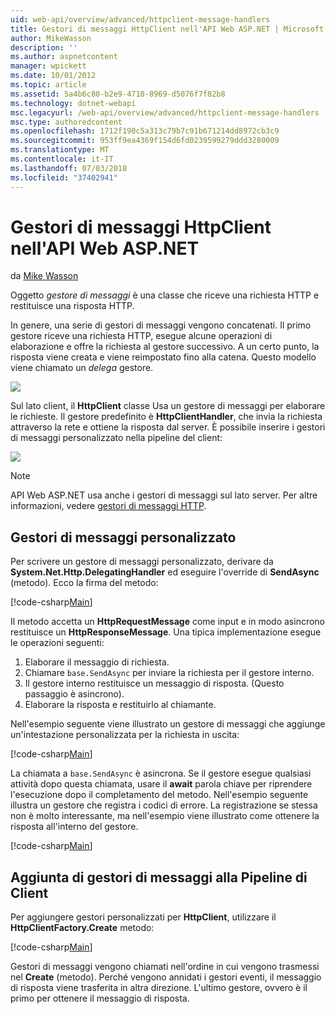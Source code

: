 ```yaml
---
uid: web-api/overview/advanced/httpclient-message-handlers
title: Gestori di messaggi HttpClient nell'API Web ASP.NET | Microsoft Docs
author: MikeWasson
description: ''
ms.author: aspnetcontent
manager: wpickett
ms.date: 10/01/2012
ms.topic: article
ms.assetid: 5a4b6c80-b2e9-4710-8969-d5076f7f82b8
ms.technology: dotnet-webapi
msc.legacyurl: /web-api/overview/advanced/httpclient-message-handlers
msc.type: authoredcontent
ms.openlocfilehash: 1712f190c5a313c79b7c91b671214dd8972cb3c9
ms.sourcegitcommit: 953ff9ea4369f154d6fd0239599279ddd3280009
ms.translationtype: MT
ms.contentlocale: it-IT
ms.lasthandoff: 07/03/2018
ms.locfileid: "37402941"
---
```

<a name="httpclient-message-handlers-in-aspnet-web-api"></a>Gestori di messaggi HttpClient nell'API Web ASP.NET
====================
da [Mike Wasson](https://github.com/MikeWasson)

Oggetto *gestore di messaggi* è una classe che riceve una richiesta HTTP e restituisce una risposta HTTP.

In genere, una serie di gestori di messaggi vengono concatenati. Il primo gestore riceve una richiesta HTTP, esegue alcune operazioni di elaborazione e offre la richiesta al gestore successivo. A un certo punto, la risposta viene creata e viene reimpostato fino alla catena. Questo modello viene chiamato un *delega* gestore.

![](httpclient-message-handlers/_static/image1.png)

Sul lato client, il **HttpClient** classe Usa un gestore di messaggi per elaborare le richieste. Il gestore predefinito è **HttpClientHandler**, che invia la richiesta attraverso la rete e ottiene la risposta dal server. È possibile inserire i gestori di messaggi personalizzato nella pipeline del client:

![](httpclient-message-handlers/_static/image2.png)

> [!NOTE]
> API Web ASP.NET usa anche i gestori di messaggi sul lato server. Per altre informazioni, vedere [gestori di messaggi HTTP](http-message-handlers.md).


## <a name="custom-message-handlers"></a>Gestori di messaggi personalizzato

Per scrivere un gestore di messaggi personalizzato, derivare da **System.Net.Http.DelegatingHandler** ed eseguire l'override di **SendAsync** (metodo). Ecco la firma del metodo:

[!code-csharp[Main](httpclient-message-handlers/samples/sample1.cs)]

Il metodo accetta un **HttpRequestMessage** come input e in modo asincrono restituisce un **HttpResponseMessage**. Una tipica implementazione esegue le operazioni seguenti:

1. Elaborare il messaggio di richiesta.
2. Chiamare `base.SendAsync` per inviare la richiesta per il gestore interno.
3. Il gestore interno restituisce un messaggio di risposta. (Questo passaggio è asincrono).
4. Elaborare la risposta e restituirlo al chiamante.

Nell'esempio seguente viene illustrato un gestore di messaggi che aggiunge un'intestazione personalizzata per la richiesta in uscita:

[!code-csharp[Main](httpclient-message-handlers/samples/sample2.cs)]

La chiamata a `base.SendAsync` è asincrona. Se il gestore esegue qualsiasi attività dopo questa chiamata, usare il **await** parola chiave per riprendere l'esecuzione dopo il completamento del metodo. Nell'esempio seguente illustra un gestore che registra i codici di errore. La registrazione se stessa non è molto interessante, ma nell'esempio viene illustrato come ottenere la risposta all'interno del gestore.

[!code-csharp[Main](httpclient-message-handlers/samples/sample3.cs?highlight=10,13)]

## <a name="adding-message-handlers-to-the-client-pipeline"></a>Aggiunta di gestori di messaggi alla Pipeline di Client

Per aggiungere gestori personalizzati per **HttpClient**, utilizzare il **HttpClientFactory.Create** metodo:

[!code-csharp[Main](httpclient-message-handlers/samples/sample4.cs)]

Gestori di messaggi vengono chiamati nell'ordine in cui vengono trasmessi nel **Create** (metodo). Perché vengono annidati i gestori eventi, il messaggio di risposta viene trasferita in altra direzione. L'ultimo gestore, ovvero è il primo per ottenere il messaggio di risposta.
